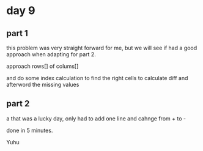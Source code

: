 # day 9

## part 1

this problem was very straight forward for me,
but we will see if had a good approach when adapting for part 2.

approach
rows[] of colums[]

and do some index calculation to find the right cells to
calculate diff and afterword the missing values

## part 2

a that was a lucky day, only had to add one line and cahnge from + to -

done in 5 minutes.

Yuhu
